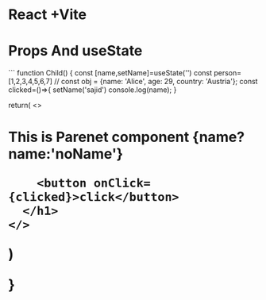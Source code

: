 # React +Vite

# Props And useState 


 ```
function Child() {
    const [name,setName]=useState('')
    const person=[1,2,3,4,5,6,7]
    // const obj = {name: 'Alice', age: 29, country: 'Austria'};
    const clicked=()=>{
      setName('sajid')
      console.log(name);
    }
    
    
return(
    <>
  <h1>
        This is Parenet component {name?name:'noName'}

        <button onClick={clicked}>click</button>
      </h1>
    </>
)

}
```
 
